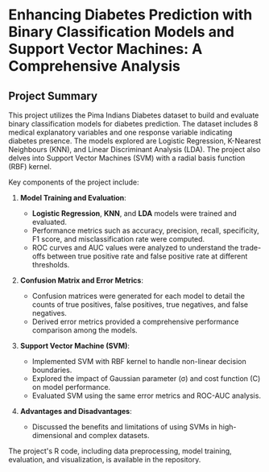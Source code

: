 # Enhancing Diabetes Prediction with Binary Classification Models and Support Vector Machines: A Comprehensive Analysis


## Project Summary

This project utilizes the Pima Indians Diabetes dataset to build and evaluate binary classification models for diabetes prediction. The dataset includes 8 medical explanatory variables and one response variable indicating diabetes presence. The models explored are Logistic Regression, K-Nearest Neighbours (KNN), and Linear Discriminant Analysis (LDA). The project also delves into Support Vector Machines (SVM) with a radial basis function (RBF) kernel.

Key components of the project include:

1. **Model Training and Evaluation**:
    - **Logistic Regression**, **KNN**, and **LDA** models were trained and evaluated.
    - Performance metrics such as accuracy, precision, recall, specificity, F1 score, and misclassification rate were computed.
    - ROC curves and AUC values were analyzed to understand the trade-offs between true positive rate and false positive rate at different thresholds.

2. **Confusion Matrix and Error Metrics**:
    - Confusion matrices were generated for each model to detail the counts of true positives, false positives, true negatives, and false negatives.
    - Derived error metrics provided a comprehensive performance comparison among the models.

3. **Support Vector Machine (SVM)**:
    - Implemented SVM with RBF kernel to handle non-linear decision boundaries.
    - Explored the impact of Gaussian parameter (σ) and cost function (C) on model performance.
    - Evaluated SVM using the same error metrics and ROC-AUC analysis.

4. **Advantages and Disadvantages**:
    - Discussed the benefits and limitations of using SVMs in high-dimensional and complex datasets.

The project's R code, including data preprocessing, model training, evaluation, and visualization, is available in the repository.
